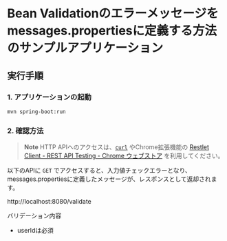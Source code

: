 # Bean Validationのエラーメッセージをmessages.propertiesに定義する方法のサンプルアプリケーション

## 実行手順

### 1. アプリケーションの起動

```bash
mvn spring-boot:run
```

### 2. 確認方法

> **Note** HTTP APIへのアクセスは、[`curl`](https://curl.haxx.se/) やChrome拡張機能の [Restlet Client \- REST API Testing \- Chrome ウェブストア](https://chrome.google.com/webstore/detail/restlet-client-rest-api-t/aejoelaoggembcahagimdiliamlcdmfm?hl=ja) を利用してください。

以下のAPIに `GET` でアクセスすると、入力値チェックエラーとなり、messages.propertiesに定義したメッセージが、レスポンスとして返却されます。

http://localhost:8080/validate

バリデーション内容  
* userIdは必須